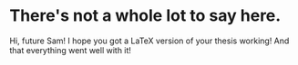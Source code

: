 # There's not a whole lot to say here.

Hi, future Sam! I hope you got a LaTeX version of your thesis working! And that everything went well with it!
